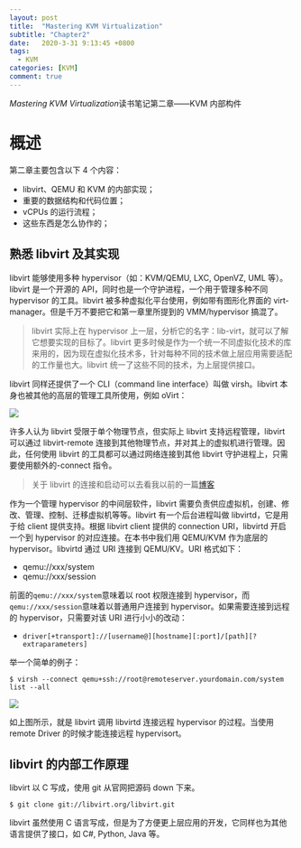 ```yaml
---
layout: post
title:  "Mastering KVM Virtualization"
subtitle: "Chapter2"
date:   2020-3-31 9:13:45 +0800
tags:
  - KVM
categories: [KVM]
comment: true
---
```


 *Mastering KVM Virtualization*读书笔记第二章——KVM 内部构件

# 概述

第二章主要包含以下 4 个内容：

- libvirt、QEMU 和 KVM 的内部实现；
- 重要的数据结构和代码位置；
- vCPUs 的运行流程；
- 这些东西是怎么协作的；
<!-- more -->
## 熟悉 libvirt 及其实现

libvirt 能够使用多种 hypervisor（如：KVM/QEMU, LXC, OpenVZ, UML 等）。libvirt 是一个开源的 API，同时也是一个守护进程，一个用于管理多种不同 hypervisor 的工具。libvirt 被多种虚拟化平台使用，例如带有图形化界面的 virt-manager。但是千万不要把它和第一章里所提到的 VMM/hypervisor 搞混了。

> libvirt 实际上在 hypervisor 上一层，分析它的名字：lib-virt，就可以了解它想要实现的目标了。libvirt 更多时候是作为一个统一不同虚拟化技术的库来用的，因为现在虚拟化技术多，针对每种不同的技术做上层应用需要适配的工作量也大。libvirt 统一了这些不同的技术，为上层提供接口。

libvirt 同样还提供了一个 CLI（command line interface）叫做 virsh。libvirt 本身也被其他的高层的管理工具所使用，例如 oVirt：

![](F:\Rickylss.github.io\pictures\libvirt.PNG)

许多人认为 libvirt 受限于单个物理节点，但实际上 libvirt 支持远程管理，libvirt 可以通过 libvirt-remote 连接到其他物理节点，并对其上的虚拟机进行管理。因此，任何使用 libvirt 的工具都可以通过网络连接到其他 libvirt 守护进程上，只需要使用额外的-connect 指令。

> 关于 libvirt 的连接和启动可以去看我以前的一篇[博客](https://rickylss.github.io/libvirt/2018/11/30/libvirt-usage/)

作为一个管理 hypervisor 的中间层软件，libvirt 需要负责供应虚拟机，创建、修改、管理、控制、迁移虚拟机等等。libvirt 有一个后台进程叫做 libvirtd，它是用于给 client 提供支持。根据 libvirt client 提供的 connection URI，libvirtd 开启一个到 hypervisor 的对应连接。在本书中我们用 QEMU/KVM 作为底层的 hypervisor。libvirtd 通过 URI 连接到 QEMU/KV。URI 格式如下：

- qemu://xxx/system
- qemu://xxx/session

前面的`qemu://xxx/system`意味着以 root 权限连接到 hypervisor，而`qemu://xxx/session`意味着以普通用户连接到 hypervisor。如果需要连接到远程的 hypervisor，只需要对该 URI 进行小小的改动：

- `driver[+transport]://[username@][hostname][:port]/[path][?extraparameters]`

举一个简单的例子：

```shell
$ virsh --connect qemu+ssh://root@remoteserver.yourdomain.com/system list --all
```

![](F:\Rickylss.github.io\pictures\libvirt-remote.PNG)

如上图所示，就是 libvirt 调用 libvirtd 连接远程 hypervisor 的过程。当使用 remote Driver 的时候才能连接远程 hypervisort。

## libvirt 的内部工作原理

libvirt 以 C 写成，使用 git 从官网把源码 down 下来。

```shell
$ git clone git://libvirt.org/libvirt.git
```

libvirt 虽然使用 C 语言写成，但是为了方便更上层应用的开发，它同样也为其他语言提供了接口，如 C#, Python, Java 等。